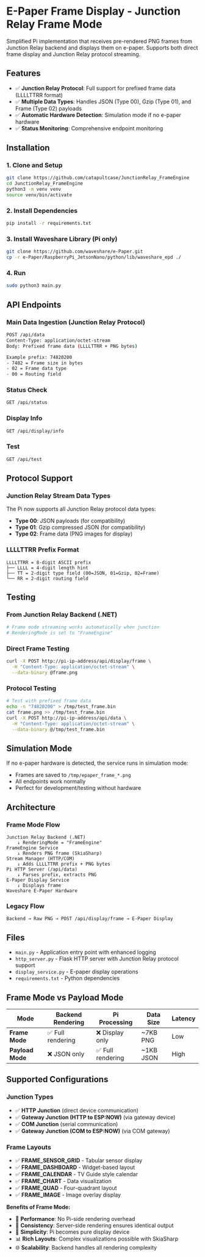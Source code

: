 # E-Paper Frame Display - Junction Relay Frame Mode

Simplified Pi implementation that receives pre-rendered PNG frames from Junction Relay backend and displays them on e-paper. Supports both direct frame display and Junction Relay protocol streaming.

## Features
- ✅ **Junction Relay Protocol**: Full support for prefixed frame data (LLLLTTRR format)
- ✅ **Multiple Data Types**: Handles JSON (Type 00), Gzip (Type 01), and Frame (Type 02) payloads
- ✅ **Automatic Hardware Detection**: Simulation mode if no e-paper hardware
- ✅ **Status Monitoring**: Comprehensive endpoint monitoring

## Installation

### 1. Clone and Setup
```bash
git clone https://github.com/catapultcase/JunctionRelay_FrameEngine
cd JunctionRelay_FrameEngine
python3 -m venv venv
source venv/bin/activate
```

### 2. Install Dependencies
```bash
pip install -r requirements.txt
```

### 3. Install Waveshare Library (Pi only)
```bash
git clone https://github.com/waveshare/e-Paper.git
cp -r e-Paper/RaspberryPi_JetsonNano/python/lib/waveshare_epd ./
```

### 4. Run
```bash
sudo python3 main.py
```

## API Endpoints

### Main Data Ingestion (Junction Relay Protocol)
```bash
POST /api/data
Content-Type: application/octet-stream
Body: Prefixed frame data (LLLLTTRR + PNG bytes)

Example prefix: 74820200
- 7482 = Frame size in bytes
- 02 = Frame data type 
- 00 = Routing field
```

### Status Check
```bash
GET /api/status
```

### Display Info
```bash
GET /api/display/info
```

### Test
```bash
GET /api/test
```

## Protocol Support

### Junction Relay Stream Data Types
The Pi now supports all Junction Relay protocol data types:

- **Type 00**: JSON payloads (for compatibility)
- **Type 01**: Gzip compressed JSON (for compatibility)  
- **Type 02**: Frame data (PNG images for display)

### LLLLTTRR Prefix Format
```
LLLLTTRR = 8-digit ASCII prefix
├── LLLL = 4-digit length hint
├── TT = 2-digit type field (00=JSON, 01=Gzip, 02=Frame)
└── RR = 2-digit routing field
```

## Testing

### From Junction Relay Backend (.NET)
```bash
# Frame mode streaming works automatically when junction 
# RenderingMode is set to "FrameEngine"
```

### Direct Frame Testing
```bash
curl -X POST http://pi-ip-address/api/display/frame \
  -H "Content-Type: application/octet-stream" \
  --data-binary @frame.png
```

### Protocol Testing
```bash
# Test with prefixed frame data
echo -n "74820200" > /tmp/test_frame.bin
cat frame.png >> /tmp/test_frame.bin
curl -X POST http://pi-ip-address/api/data \
  -H "Content-Type: application/octet-stream" \
  --data-binary @/tmp/test_frame.bin
```

## Simulation Mode

If no e-paper hardware is detected, the service runs in simulation mode:
- Frames are saved to `/tmp/epaper_frame_*.png`
- All endpoints work normally
- Perfect for development/testing without hardware

## Architecture

### Frame Mode Flow
```
Junction Relay Backend (.NET)
    ↓ RenderingMode = "FrameEngine"
FrameEngine Service
    ↓ Renders PNG frame (SkiaSharp)
Stream Manager (HTTP/COM)
    ↓ Adds LLLLTTRR prefix + PNG bytes
Pi HTTP Server (/api/data)
    ↓ Parses prefix, extracts PNG
E-Paper Display Service
    ↓ Displays frame
Waveshare E-Paper Hardware
```

### Legacy Flow
```
Backend → Raw PNG → POST /api/display/frame → E-Paper Display
```

## Files

- `main.py` - Application entry point with enhanced logging
- `http_server.py` - Flask HTTP server with Junction Relay protocol support
- `display_service.py` - E-paper display operations
- `requirements.txt` - Python dependencies

## Frame Mode vs Payload Mode

| Mode | Backend Rendering | Pi Processing | Data Size | Latency |
|------|------------------|---------------|-----------|---------|
| **Frame Mode** | ✅ Full rendering | ❌ Display only | ~7KB PNG | Low |
| **Payload Mode** | ❌ JSON only | ✅ Full rendering | ~1KB JSON | High |

## Supported Configurations

### Junction Types
- ✅ **HTTP Junction** (direct device communication)
- ✅ **Gateway Junction (HTTP to ESP:NOW)** (via gateway device)
- ✅ **COM Junction** (serial communication)
- ✅ **Gateway Junction (COM to ESP:NOW)** (via COM gateway)

### Frame Layouts
- ✅ **FRAME_SENSOR_GRID** - Tabular sensor display
- ✅ **FRAME_DASHBOARD** - Widget-based layout
- ✅ **FRAME_CALENDAR** - TV Guide style calendar
- ✅ **FRAME_CHART** - Data visualization
- ✅ **FRAME_QUAD** - Four-quadrant layout
- ✅ **FRAME_IMAGE** - Image overlay display

**Benefits of Frame Mode:**
- 🚀 **Performance**: No Pi-side rendering overhead
- 🎨 **Consistency**: Server-side rendering ensures identical output
- 🔧 **Simplicity**: Pi becomes pure display device
- 📊 **Rich Layouts**: Complex visualizations possible with SkiaSharp
- 🌐 **Scalability**: Backend handles all rendering complexity